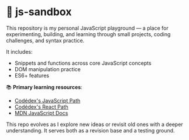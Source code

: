 # 🧪 js-sandbox

This repository is my personal JavaScript playground — a place for experimenting, building, and learning through small projects, coding challenges, and syntax practice.

It includes:
- Snippets and functions across core JavaScript concepts
- DOM manipulation practice
- ES6+ features

📚 **Primary learning resources**: 
- [Codédex's JavaScript Path](https://www.codedex.io/intermediate-javascript)
- [Codédex's React Path](https://www.codedex.io/react)
- [MDN JavaScript Docs](https://developer.mozilla.org/en-US/docs/Web/JavaScript)

This repo evolves as I explore new ideas or revisit old ones with a deeper understanding. It serves both as a revision base and a testing ground.
